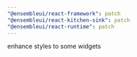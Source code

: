 ```yaml
---
"@ensembleui/react-framework": patch
"@ensembleui/react-kitchen-sink": patch
"@ensembleui/react-runtime": patch
---
```


enhance styles to some widgets
